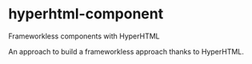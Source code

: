 # hyperhtml-component
Frameworkless components with HyperHTML

An approach to build a frameworkless approach thanks to HyperHTML.
